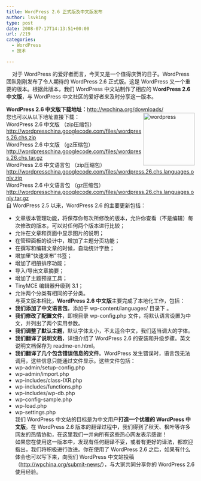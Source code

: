 ```yaml
---
title: WordPress 2.6 正式版及中文版发布
author: lsvking
type: post
date: 2008-07-17T14:13:51+00:00
url: /219
categories:
  - WordPress
  - 技术

---
```

</p> 

&#160;&#160;&#160; 对于 WordPress 的爱好者而言，今天又是一个值得庆贺的日子。WordPress 团队刚刚发布了令人期待的 WordPress 2.6 正式版。这是 WordPress 又一个重要的版本。根据此版本，我们 WordPress 中文站制作了相应的 W**ordPress 2.6 中文版**，与 WordPress 中文社区的爱好者来及时分享这一版本。

**WordPress 2.6 中文版下载地址：**<http://wpchina.org/downloads/>[<img height="140" alt="wordpress" src="http://lsvking.github.io/wp-content/uploads/2008/07/wordpress-thumb1.jpg" width="138" align="right" />][1]   
您也可以从以下地址直接下载：   
WordPress 2.6 中文版 （zip压缩包）   
<http://wordpresschina.googlecode.com/files/wordpress.26.chs.zip>   
WordPress 2.6 中文版 （gz压缩包）   
<http://wordpresschina.googlecode.com/files/wordpress.26.chs.tar.gz>   
WordPress 2.6 中文语言包 （zip压缩包）   
<http://wordpresschina.googlecode.com/files/wordpress.26.chs.languages.only.zip>   
WordPress 2.6 中文语言包 （gz压缩包）   
<http://wordpresschina.googlecode.com/files/wordpress.26.chs.languages.only.tar.gz>   
自 WordPress 2.5 以来，WordPress 2.6 的主要更新包括：

  * 文章版本管理功能，将保存你每次所修改的版本，允许你查看（不是编辑）每次修改的版本，可以对任何两个版本进行比较； 
  * 允许在文章和页面中显示图片的说明； 
  * 在管理面板的设计中，增加了主题分页功能； 
  * 在撰写和编辑文章的时候，自动统计字数； 
  * 增加里&#8220;快速发布&#8221;书签； 
  * 增加了相册排序功能； 
  * 导入/导出文章摘要； 
  * 增加了主题预览工具； 
  * TinyMCE 编辑器升级到 3.1； 
  * 允许两个分类有相同的子分类。   
    与英文版本相比，**WordPress 2.6 中文版**主要完成了本地化工作，包括：
  * **我们添加了中文语言包**，添加于 wp-content/languages/ 目录下 。 
  * **我们修改了配置文件**，即根目录 wp-config.php 文件，将默认语言设置为中文，并列出了两个实用参数。&#160; 
  * **我们调整了默认主题**，默认字体太小，不太适合中文，我们适当调大的字体。 
  * **我们翻译了说明文档**，详细介绍了 WordPress 2.6 的安装和升级步骤。英文说明文档保存为 readme-en.html。 
  * **我们翻译了几个包含错误信息的文件**。WordPress 发生错误时，语言包无法调用，这些信息只能通过文件显示。这些文件包括： 
  * wp-admin/setup-config.php 
  * wp-admin/import.php 
  * wp-includes/class-IXR.php 
  * wp-includes/functions.php 
  * wp-includes/wp-db.php 
  * wp-config-sample.php 
  * wp-load.php 
  * wp-settings.php   
    我们 WordPress 中文站的目标是为中文用户**打造一个优雅的 WordPress 中文版**。在 WordPress 2.6 版本的翻译过程中，我们得到了秋天、枫叶等许多网友的热情协助，在这里我们一并向所有这些热心网友表示感谢！   
    如果您在使用这一版本中，发现有任何翻译不妥，或者有更好的译法，都欢迎指出，我们将积极进行改进。你在使用了 WordPress 2.6 之后，如果有什么体会也可以写下来，向我们 WordPress 中文站投稿（<http://wpchina.org/submit-news/>），与大家共同分享你的 WordPress 2.6 使用经验。

 [1]: http://lsvking.github.io/wp-content/uploads/2008/07/wordpress1.jpg